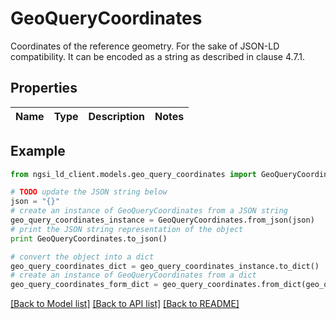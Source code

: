 # GeoQueryCoordinates

Coordinates of the reference geometry. For the sake of JSON-LD compatibility. It can be encoded as a string as described in clause 4.7.1. 

## Properties
Name | Type | Description | Notes
------------ | ------------- | ------------- | -------------

## Example

```python
from ngsi_ld_client.models.geo_query_coordinates import GeoQueryCoordinates

# TODO update the JSON string below
json = "{}"
# create an instance of GeoQueryCoordinates from a JSON string
geo_query_coordinates_instance = GeoQueryCoordinates.from_json(json)
# print the JSON string representation of the object
print GeoQueryCoordinates.to_json()

# convert the object into a dict
geo_query_coordinates_dict = geo_query_coordinates_instance.to_dict()
# create an instance of GeoQueryCoordinates from a dict
geo_query_coordinates_form_dict = geo_query_coordinates.from_dict(geo_query_coordinates_dict)
```
[[Back to Model list]](../README.md#documentation-for-models) [[Back to API list]](../README.md#documentation-for-api-endpoints) [[Back to README]](../README.md)


